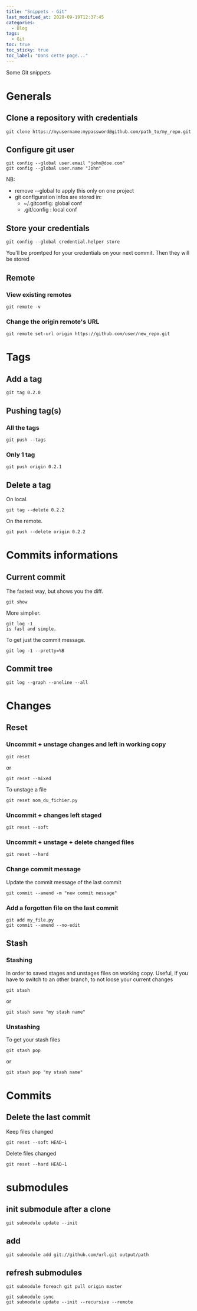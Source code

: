 ```yaml
---
title: "Snippets - Git"
last_modified_at: 2020-09-19T12:37:45
categories:
  - Blog
tags:
  - Git
toc: true
toc_sticky: true
toc_label: "Dans cette page..."
---
```


Some Git snippets

# Generals

## Clone a repository with credentials
```
git clone https://myusername:mypassword@github.com/path_to/my_repo.git
```

## Configure git user
```
git config --global user.email "john@doe.com" 
git config --global user.name "John"
```

NB:

* remove --global to apply this only on one project 
* git configuration infos are stored in:
    * ~/.gitconfig: global conf 
    * .git/config : local conf

## Store your credentials
```
git config --global credential.helper store
```
You'll be promtped for your credentials on your next commit. Then they will be stored


## Remote

### View existing remotes

```
git remote -v
```

### Change the origin remote's URL
```
git remote set-url origin https://github.com/user/new_repo.git
```

# Tags

## Add a tag
```
git tag 0.2.0 
```


## Pushing tag(s)

### All the tags
```
git push --tags
```

### Only 1 tag
```
git push origin 0.2.1
```


## Delete a tag
On local.
```
git tag --delete 0.2.2
```

On the remote.
```
git push --delete origin 0.2.2
```

# Commits informations

## Current commit 

The fastest way, but shows you the diff.
```
git show
```

More simplier.
```
git log -1
is fast and simple.
```

To get just the commit message.
```
git log -1 --pretty=%B
```

## Commit tree 

```
git log --graph --oneline --all
```

# Changes

## Reset

### Uncommit + unstage changes and left in working copy

```
git reset 
```

or 

```
git reset --mixed
```

To unstage a file
```
git reset nom_du_fichier.py
```


### Uncommit + changes left staged

```
git reset --soft
```

### Uncommit + unstage + delete changed files

```
git reset --hard
```

### Change commit message

Update the commit message of the last commit
```
git commit --amend -m "new commit message" 
```

### Add a forgotten file on the last commit

```
git add my_file.py 
git commit --amend --no-edit
```


## Stash

### Stashing

In order to saved stages and unstages files on working copy.
Useful, if you have to switch to an other branch, to not loose your current changes
```
git stash
```

or
```
git stash save "my stash name"
```

### Unstashing

To get your stash files
```
git stash pop
```

or
```
git stash pop "my stash name"
```


# Commits

## Delete the last commit
Keep files changed
```
git reset --soft HEAD~1
```

Delete files changed
```
git reset --hard HEAD~1
```

# submodules

## init submodule after a clone
```
git submodule update --init
```

## add
```
git submodule add git://github.com/url.git output/path
```

## refresh submodules
```
git submodule foreach git pull origin master
```

```
git submodule sync
git submodule update --init --recursive --remote
```
